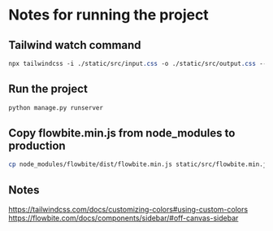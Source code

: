 # Notes for running the project

## Tailwind watch command
```css
npx tailwindcss -i ./static/src/input.css -o ./static/src/output.css --watch
```

## Run the project
```bash
python manage.py runserver
```

## Copy flowbite.min.js from node_modules to production
```bash
cp node_modules/flowbite/dist/flowbite.min.js static/src/flowbite.min.js
```

## Notes
https://tailwindcss.com/docs/customizing-colors#using-custom-colors
https://flowbite.com/docs/components/sidebar/#off-canvas-sidebar
